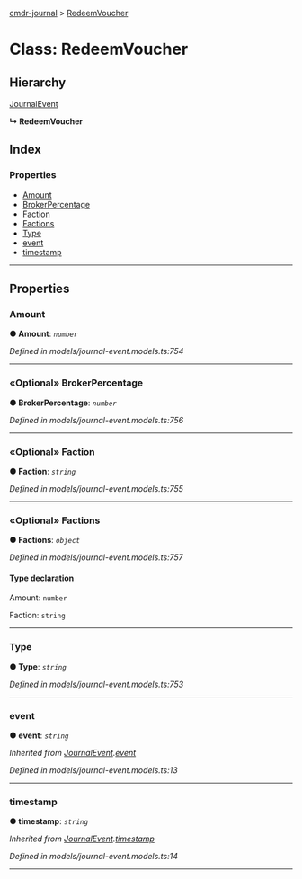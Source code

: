[cmdr-journal](../README.md) > [RedeemVoucher](../classes/redeemvoucher.md)



# Class: RedeemVoucher

## Hierarchy


 [JournalEvent](journalevent.md)

**↳ RedeemVoucher**







## Index

### Properties

* [Amount](redeemvoucher.md#amount)
* [BrokerPercentage](redeemvoucher.md#brokerpercentage)
* [Faction](redeemvoucher.md#faction)
* [Factions](redeemvoucher.md#factions)
* [Type](redeemvoucher.md#type)
* [event](redeemvoucher.md#event)
* [timestamp](redeemvoucher.md#timestamp)



---
## Properties
<a id="amount"></a>

###  Amount

**●  Amount**:  *`number`* 

*Defined in models/journal-event.models.ts:754*





___

<a id="brokerpercentage"></a>

### «Optional» BrokerPercentage

**●  BrokerPercentage**:  *`number`* 

*Defined in models/journal-event.models.ts:756*





___

<a id="faction"></a>

### «Optional» Faction

**●  Faction**:  *`string`* 

*Defined in models/journal-event.models.ts:755*





___

<a id="factions"></a>

### «Optional» Factions

**●  Factions**:  *`object`* 

*Defined in models/journal-event.models.ts:757*


#### Type declaration




 Amount: `number`






 Faction: `string`







___

<a id="type"></a>

###  Type

**●  Type**:  *`string`* 

*Defined in models/journal-event.models.ts:753*





___

<a id="event"></a>

###  event

**●  event**:  *`string`* 

*Inherited from [JournalEvent](journalevent.md).[event](journalevent.md#event)*

*Defined in models/journal-event.models.ts:13*





___

<a id="timestamp"></a>

###  timestamp

**●  timestamp**:  *`string`* 

*Inherited from [JournalEvent](journalevent.md).[timestamp](journalevent.md#timestamp)*

*Defined in models/journal-event.models.ts:14*





___


